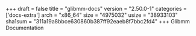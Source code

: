 +++
draft = false
title = "glibmm-docs"
version = "2.50.0-1"
categories = ['docs-extra']
arch = "x86_64"
size = "4975032"
usize = "38933103"
sha1sum = "311a19a8bbce630860b387ff92eaeb8f7bbc2fd4"
+++
Glibmm Documentation